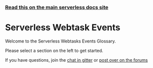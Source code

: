 <!--
title: Serverless - Webtasks - Events
menuText: Webtask Events
layout: Doc
-->

<!-- DOCS-SITE-LINK:START automatically generated  -->
### [Read this on the main serverless docs site](https://www.serverless.com/framework/docs/providers/webtasks/events/)
<!-- DOCS-SITE-LINK:END -->

# Serverless Webtask Events

Welcome to the Serverless Webtasks Events Glossary.

Please select a section on the left to get started.

If you have questions, join the [chat in gitter](https://gitter.im/serverless/serverless) or [post over on the forums](https://forum.serverless.com/)
